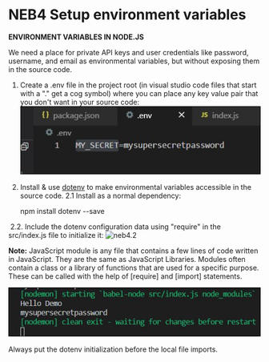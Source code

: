 # NEB4 Setup environment variables

**ENVIRONMENT VARIABLES IN NODE.JS**

We need a place for private API keys and user credentials like password, username, and email as environmental variables, but without exposing them in the source code. 

1. Create a .env file in the project root (in visual studio code files that start with a "." get a  cog symbol) where you can place any key value pair that you don't want in your source code:
![neb4.1](.\images\neb\neb4.1.JPG)

2. Install & use [dotenv](https://github.com/motdotla/dotenv) to make environmental  variables accessible in the source code. 
     2.1  Install as a normal dependency: 

  	npm install dotenv --save

​      2.2. Include the dotenv configuration data using "require" in the src/index.js file to initialize it:
![neb4.2](\images\neb\neb4.2.JPG)

**Note:** JavaScript module is any file that contains a few lines of code written in JavaScript. They are the same as JavaScript Libraries. Modules often contain a class or a library of functions that are used for a specific purpose. These can be called with the help of [require] and [import] statements. 

 ![neb4.1](.\images\neb\neb4.3.JPG)

Always put the dotenv initialization before the local file imports.